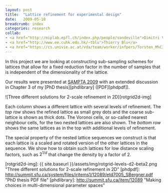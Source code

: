 ```yaml
---
layout: post
title:  "Lattice refinement for experimental design"
date:   2009-05-18
breadcrumb: index
categories: research
collab:
- <a href="http://miplab.epfl.ch/index.php/people/vandeville">Dimitri Van De Ville</a>
- <a href="http://www.ee.cuhk.edu.hk/~tblu">Thierry Blu</a>
- <a href="https://cs.univie.ac.at/vda/team/worker/infpers/Torsten_M%C3%B6ller">Torsten M&ouml;ller</a>
---
```

In this project we are looking at constructing sub-sampling schemes for lattices that allow for a fixed reduction factor in the number of samples that is independent of the dimensionality of the lattice.

Our results were presented at <a href="http://www.latp.univ-mrs.fr/SAMPTA09/">SAMPTA 2009</a> with an extended discussion in Chapter 3 of my [PhD thesis][phdlibrary] ([PDF][phdpdf]).

![Three different solutions for 2-scale refinement in 2D][rotgrid2d-img]

Each column shows a different lattice with several levels of refinement.
The *top row* shows the refined lattice as small grey dots and the coarse sub-lattice is shown as thick dots.
The Voronoi cells, or so-called nearest neighbour cells, for the two nested lattices are also shown.
The *bottom row* shows the same lattices as in the top with additional levels of refinement.

The special property of the nested lattice sequences we construct is that each lattice is a scaled and rotated version of the other lattices in the sequence. We show how to obtain such lattices for low distance scaling factors, such as $2^{1/d}$ that change the density by a factor of 2.

[rotgrid2d-img]: {{ site.baseurl }}/assets/img/rotgrid-levels-d2-beta2.png "Three different solutions for 2-scale refinement in 2D"
[phdpdf]: http://summit.sfu.ca/system/files/iritems1/12089/etd7005_SBergner.pdf "PhD thesis PDF file"
[phdlibrary]: http://summit.sfu.ca/item/12089 "Making choices in multi-dimensional parameter spaces"
